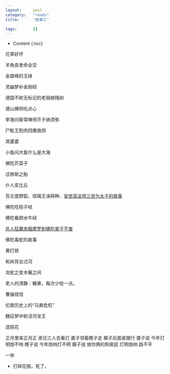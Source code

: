```yaml
---
layout:		post
category:	"reads"
title:		"故事汇"

tags:		[]
---
```

- Content
{:toc}


花草好坏

羊角哀舍命全交

金碧峰的玉钵

灵幽梦补金刚经

德国不砍无标记的老弱病残树

德山禅师吃点心

李渤问智常禅师芥子纳须弥

尸毗王割肉饲鹰救鸽

哭婆婆

小鱼问大鱼什么是大海

佛陀芥菜子

忒修斯之船

仆人变比丘

百丈度野狐、琉璃王诛释种、[安世高法师三世为太子的故事](https://fo.china.com/fostory/20001207/20230203/25713691.html)

佛陀吃桔子经

佛陀看顾水牛经

[杀人狂魔央掘摩罗到佛陀弟子不害](https://fo.ifeng.com/juewu/fotuogushihui/detail_2012_07/30/16401180_0.shtml)

佛陀毒蛇的故事

黄打铁

和尚背女过河

龙蛇之变木雁之间

老人的清静：糖果，每次少给一点。

曹操烧信

伦敦历史上的“马粪危机”

魏征梦中斩泾河龙王

选班花

正月里来正月正 弟兄三人去看灯 聋子领着瞎子走 瘸子后面紧跟行 聋子说 今年灯明炮不响 瞎子说 今年炮响灯不明 瘸子说 放你俩的狗臭屁 灯明炮响 路不平



一休

- 打碎花瓶，死了。
